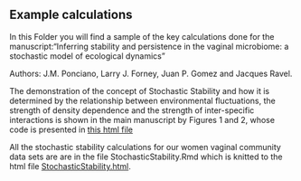 
<!-- README.md is generated from README.Rmd. Please edit that file -->

## Example calculations

In this Folder you will find a sample of the key calculations done for
the manuscript:“Inferring stability and persistence in the vaginal
microbiome: a stochastic model of ecological dynamics”

Authors: J.M. Ponciano, Larry J. Forney, Juan P. Gomez and Jacques
Ravel.

The demonstration of the concept of Stochastic Stability and how it is
determined by the relationship between environmental fluctuations, the
strength of density dependence and the strength of inter-specific
interactions is shown in the main manuscript by Figures 1 and 2, whose
code is presented in [this html
file](https://jmponciano.github.io/StochasticMicrobiome/ExampleCalcs/Figures1and2.html)

All the stochastic stability calculations for our women vaginal
community data sets are are in the file StochasticStability.Rmd which is
knitted to the html file
[StochasticStability.html](https://jmponciano.github.io/StochasticMicrobiome/ExampleCalcs/StochasticStability.html).
